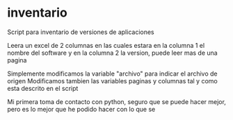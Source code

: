 # inventario
Script para inventario de versiones de aplicaciones

Leera un excel de 2 columnas en las cuales estara en la columna 1 el nombre del software y en la columna 2 la version, puede leer mas de una pagina

Simplemente modificamos la variable "archivo" para indicar el archivo de origen 
Modificamos tambien las variables paginas y columnas tal y como esta descrito en el script


Mi primera toma de contacto con python, seguro que se puede hacer mejor, pero es lo mejor que he podido hacer con lo que se
